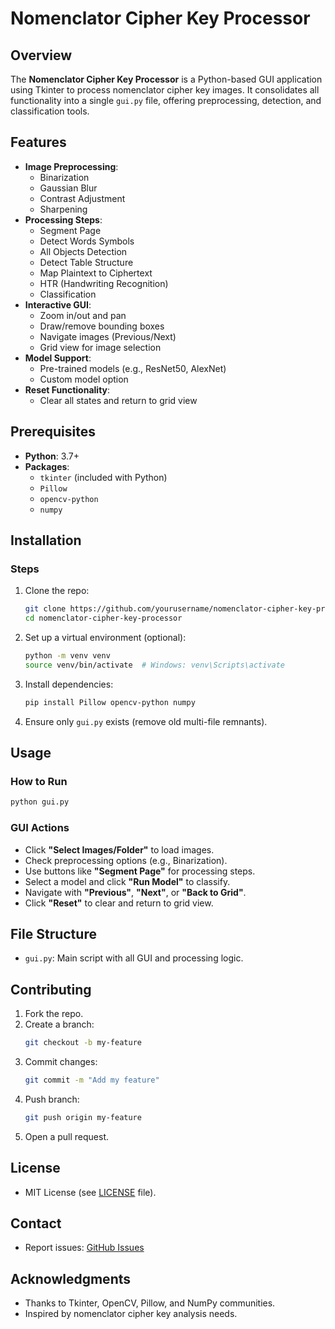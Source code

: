 # Nomenclator Cipher Key Processor

## Overview
The **Nomenclator Cipher Key Processor** is a Python-based GUI application using Tkinter to process nomenclator cipher key images. It consolidates all functionality into a single `gui.py` file, offering preprocessing, detection, and classification tools.

## Features
- **Image Preprocessing**:
  - Binarization
  - Gaussian Blur
  - Contrast Adjustment
  - Sharpening
- **Processing Steps**:
  - Segment Page
  - Detect Words Symbols
  - All Objects Detection
  - Detect Table Structure
  - Map Plaintext to Ciphertext
  - HTR (Handwriting Recognition)
  - Classification
- **Interactive GUI**:
  - Zoom in/out and pan
  - Draw/remove bounding boxes
  - Navigate images (Previous/Next)
  - Grid view for image selection
- **Model Support**:
  - Pre-trained models (e.g., ResNet50, AlexNet)
  - Custom model option
- **Reset Functionality**:
  - Clear all states and return to grid view

## Prerequisites
- **Python**: 3.7+
- **Packages**:
  - `tkinter` (included with Python)
  - `Pillow`
  - `opencv-python`
  - `numpy`

## Installation
### Steps
1. Clone the repo:
   ```bash
   git clone https://github.com/yourusername/nomenclator-cipher-key-processor.git
   cd nomenclator-cipher-key-processor
   ```
2. Set up a virtual environment (optional):
   ```bash
   python -m venv venv
   source venv/bin/activate  # Windows: venv\Scripts\activate
   ```
3. Install dependencies:
   ```bash
   pip install Pillow opencv-python numpy
   ```
4. Ensure only `gui.py` exists (remove old multi-file remnants).

## Usage
### How to Run
```bash
python gui.py
```

### GUI Actions
- Click **"Select Images/Folder"** to load images.
- Check preprocessing options (e.g., Binarization).
- Use buttons like **"Segment Page"** for processing steps.
- Select a model and click **"Run Model"** to classify.
- Navigate with **"Previous"**, **"Next"**, or **"Back to Grid"**.
- Click **"Reset"** to clear and return to grid view.

## File Structure
- `gui.py`: Main script with all GUI and processing logic.

## Contributing
1. Fork the repo.
2. Create a branch:
   ```bash
   git checkout -b my-feature
   ```
3. Commit changes:
   ```bash
   git commit -m "Add my feature"
   ```
4. Push branch:
   ```bash
   git push origin my-feature
   ```
5. Open a pull request.

## License
- MIT License (see [LICENSE](LICENSE) file).

## Contact
- Report issues: [GitHub Issues](https://github.com/yourusername/nomenclator-cipher-key-processor/issues)

## Acknowledgments
- Thanks to Tkinter, OpenCV, Pillow, and NumPy communities.
- Inspired by nomenclator cipher key analysis needs.
